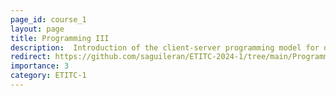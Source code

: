 ```yaml
---
page_id: course_1
layout: page
title: Programming III
description:  Introduction of the client-server programming model for developing web applications using java as the mainly programming language. 
redirect: https://github.com/saguileran/ETITC-2024-1/tree/main/Programming%203
importance: 3
category: ETITC-1
---
```

